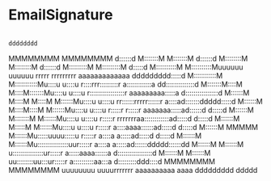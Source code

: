 # EmailSignature



                                                                                                       
                                                                                               dddddddd
MMMMMMMM               MMMMMMMM                                                                d::::::d
M:::::::M             M:::::::M                                                                d::::::d
M::::::::M           M::::::::M                                                                d::::::d
M:::::::::M         M:::::::::M                                                                d:::::d 
M::::::::::M       M::::::::::Muuuuuu    uuuuuu rrrrr   rrrrrrrrr   aaaaaaaaaaaaa      ddddddddd:::::d 
M:::::::::::M     M:::::::::::Mu::::u    u::::u r::::rrr:::::::::r  a::::::::::::a   dd::::::::::::::d 
M:::::::M::::M   M::::M:::::::Mu::::u    u::::u r:::::::::::::::::r aaaaaaaaa:::::a d::::::::::::::::d 
M::::::M M::::M M::::M M::::::Mu::::u    u::::u rr::::::rrrrr::::::r         a::::ad:::::::ddddd:::::d 
M::::::M  M::::M::::M  M::::::Mu::::u    u::::u  r:::::r     r:::::r  aaaaaaa:::::ad::::::d    d:::::d 
M::::::M   M:::::::M   M::::::Mu::::u    u::::u  r:::::r     rrrrrrraa::::::::::::ad:::::d     d:::::d 
M::::::M    M:::::M    M::::::Mu::::u    u::::u  r:::::r           a::::aaaa::::::ad:::::d     d:::::d 
M::::::M     MMMMM     M::::::Mu:::::uuuu:::::u  r:::::r          a::::a    a:::::ad:::::d     d:::::d 
M::::::M               M::::::Mu:::::::::::::::uur:::::r          a::::a    a:::::ad::::::ddddd::::::dd
M::::::M               M::::::M u:::::::::::::::ur:::::r          a:::::aaaa::::::a d:::::::::::::::::d
M::::::M               M::::::M  uu::::::::uu:::ur:::::r           a::::::::::aa:::a d:::::::::ddd::::d
MMMMMMMM               MMMMMMMM    uuuuuuuu  uuuurrrrrrr            aaaaaaaaaa  aaaa  ddddddddd   ddddd
                                                                                                       
                                                                                                       
                                                                                                       
